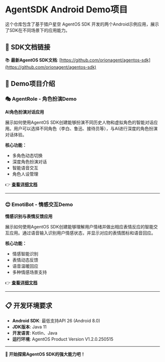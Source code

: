 # AgentSDK Android Demo项目

这个仓库包含了基于猎户星空 AgentOS SDK 开发的两个Android示例应用，展示了SDK在不同场景下的应用能力。

## 🔗 SDK文档链接

📚 **最新AgentOS SDK文档**: [https://github.com/orionagent/agentos-sdk](https://github.com/orionagent/agentos-sdk)

## 📱 Demo项目介绍

### 🎭 AgentRole - 角色扮演Demo
**AI角色扮演对话应用**

展示如何使用AgentOS SDK创建能够扮演不同历史人物和虚拟角色的智能对话应用。用户可以选择不同角色（李白、鲁迅、接待员等），与AI进行深度的角色扮演对话体验。

**核心功能：**
- 多角色动态切换
- 深度角色扮演对话
- 智能语音交互
- 角色人设管理

👉 **[查看详细文档](./AgentRole/README.md)**

---

### 😊 EmotiBot - 情感交互Demo
**情感识别与表情反馈应用**

展示如何使用AgentOS SDK创建能够理解用户情绪并做出相应表情反应的智能交互应用。通过语音输入识别用户情感状态，并显示对应的表情图标和语音回应。

**核心功能：**
- 情感智能识别
- 表情动态反馈
- 语音温暖回应
- 多种情感场景支持

👉 **[查看详细文档](./EmotiBot/README.md)**

---

## 📋 开发环境要求

- **Android SDK**: 最低支持API 26 (Android 8.0)
- **JDK版本**: Java 11
- **开发语言**: Kotlin、Java
- **运行环境**: AgentOS Product Version V1.2.0.250515

---

**🤖 开始探索AgentOS SDK的强大能力吧！** 